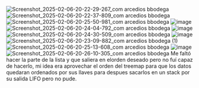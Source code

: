 ![Screenshot_2025-02-06-20-22-29-267_com arcedios bbodega](https://github.com/user-attachments/assets/52ef1233-80d6-44ba-9865-6811f4581c1e)
![Screenshot_2025-02-06-20-22-37-809_com arcedios bbodega](https://github.com/user-attachments/assets/1e9e221c-cfe6-4e08-9293-72b5aa170ae8)
![Screenshot_2025-02-06-20-25-50-981_com arcedios bbodega](https://github.com/user-attachments/assets/6d757a4e-3449-48c2-bb33-c76fff3662f4)
![image](https://github.com/user-attachments/assets/86aacc55-0ce7-4d00-8833-f4ee8176924d)
![Screenshot_2025-02-06-20-24-04-792_com arcedios bbodega](https://github.com/user-attachments/assets/db9d2037-284f-49b2-8973-56428978b201)
![image](https://github.com/user-attachments/assets/523577d6-ed37-43ca-b2e9-b532b02d6e75)
![Screenshot_2025-02-06-20-24-30-509_com arcedios bbodega](https://github.com/user-attachments/assets/7069d17a-c768-4cf7-ab80-5718c1a8a0c6)
![image](https://github.com/user-attachments/assets/ae487bc0-27d7-48e5-b10f-f98aae02a124)
![Screenshot_2025-02-06-20-23-09-882_com arcedios bbodega (1)](https://github.com/user-attachments/assets/79efadd7-4ee8-4a58-bc12-f9b72517ed2b)
![Screenshot_2025-02-06-20-25-13-608_com arcedios bbodega](https://github.com/user-attachments/assets/bc6f07e4-c53c-4253-bbac-00064cbc09d9)
![image](https://github.com/user-attachments/assets/6bbdc8e0-10e3-45c6-b3aa-1eb0762eea48)
![Screenshot_2025-02-06-20-26-10-305_com arcedios bbodega](https://github.com/user-attachments/assets/c8b3a2af-ddaf-4d93-a8d2-dd0a8ab455ac)
Me faltó hacer la parte de la lista y que saliera en elorden deseado pero no fuí capaz de hacerlo, mi idea era aprovechar el orden del treemap para que los datos quedaran ordenados por sus llaves 
para despues sacarlos en un stack por su salida LIFO pero no pude. 














